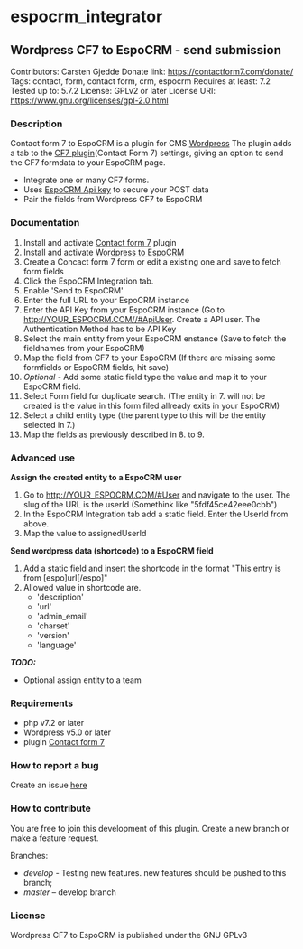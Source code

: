 # espocrm_integrator

## Wordpress CF7 to EspoCRM - send submission
Contributors: Carsten Gjedde
Donate link: https://contactform7.com/donate/
Tags: contact, form, contact form, crm, espocrm
Requires at least: 7.2
Tested up to: 5.7.2
License: GPLv2 or later
License URI: https://www.gnu.org/licenses/gpl-2.0.html


### Description

Contact form 7 to EspoCRM is a plugin for CMS [Wordpress](https://wordpress.org)
The plugin adds a tab to the [CF7 plugin](https://contactform7.com/)(Contact Form 7) settings, giving an option to send the CF7 formdata to your EspoCRM page.
- Integrate one or many CF7 forms.
- Uses [EspoCRM Api key](https://docs.espocrm.com/development/api/#authentication) to secure your POST data
- Pair the fields from Wordpress CF7 to EspoCRM


### Documentation

1. Install and activate [Contact form 7](https://da.wordpress.org/plugins/contact-form-7/) plugin
2. Install and activate [Wordpress to EspoCRM](https://da.wordpress.org/plugins/EspoCRM_integration/)
3. Create a Concact form 7 form or edit a existing one and save to fetch form fields
4. Click the EspoCRM Integration tab.
5. Enable 'Send to EspoCRM'
5. Enter the full URL to your EspoCRM instance
6. Enter the API Key from your EspoCRM instance
(Go to http://YOUR_ESPOCRM.COM//#ApiUser. Create a API user. The Authentication Method has to be API Key
7. Select the main entity from your EspoCRM enstance
(Save to fetch the fieldnames from your EspoCRM)
8. Map the field from CF7 to your EspoCRM
(If there are missing some formfields or EspoCRM fields, hit save)
9. *Optional* - Add some static field type the value and map it to your EspoCRM field.
10. Select Form field for duplicate search.
(The entity in 7. will not be created is the value in this form filed allready exits in your EspoCRM)
11. Select a child entity type
(the parent type to this will be the entity selected in 7.)
12. Map the fields as previously described in 8. to 9. 

### Advanced use
**Assign the created entity to a EspoCRM user**
1. Go to http://YOUR_ESPOCRM.COM/#User and navigate to the user. The slug of the URL is the userId
(Somethink like "5fdf45ce42eee0cbb")
2. In the EspoCRM Integration tab add a static field. Enter the UserId from above.
3. Map the value to assignedUserId

**Send wordpress data (shortcode) to a EspoCRM field**
1. Add a static field and insert the shortcode in the format "This entry is from [espo]url[/espo]"
2. Allowed value in shortcode are.
   - 'description'
   - 'url'
   - 'admin_email'
   - 'charset'
   - 'version'
   - 'language'

<strong>*TODO:*</strong>
- Optional assign entity to a team

### Requirements

* php v7.2 or later
* Wordpress v5.0 or later
* plugin [Contact form 7](https://da.wordpress.org/plugins/contact-form-7/)


### How to report a bug

Create an issue [here](https://github.com/Dafnie/espocrm_integrator/issues)

### How to contribute

You are free to join this development of this plugin. Create a new branch or make a feature request.

Branches:
* *develop* - Testing new features. new features should be pushed to this branch;
* *master* – develop branch

### License

Wordpress CF7 to EspoCRM is published under the GNU GPLv3
